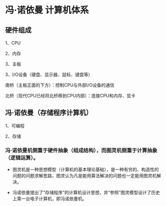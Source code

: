 
# 冯·诺依曼 计算机体系

## 硬件组成

1、CPU

2、内存

3、主板

3、I/O设备（硬盘、显示器、鼠标、键盘等）


南桥（主板正面的下方）：控制CPU与外部I/O设备的通信

北桥（现代CPU已经将北桥移到CPU内部）：连接CPU和内存、显卡


## 冯·诺依曼（存储程序计算机）

1、可编程

2、存储


### 冯·诺依曼机侧重于硬件抽象（组成结构），而图灵机侧重于计算抽象（逻辑运算）。

* 图灵机是一种思想模型（计算机的基本理论基础），是一种有穷的、构造性的问题的问题求解思路，图灵认为凡是能用算法解决的问题也一定能用图灵机解决。

* 冯诺依曼提出了“存储程序”的计算机设计思想，并“参照”图灵模型设计了历史上第一台电子计算机，即冯诺依曼机。